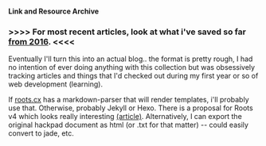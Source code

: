 #### Link and Resource Archive

### >>>> For most recent articles, look at what i've saved so far [from 2016](https://github.com/newswim/article-archive/blob/master/Feb%202016%20-%20The%20Future/readme.md). <<<<

Eventually I'll turn this into an actual blog.. the format is pretty rough, I had no intention of ever doing anything with this collection but was obsessively tracking articles and things that I'd checked out during my first year or so of web development (learning).

If [roots.cx](http://roots.cx/) has a markdown-parser that will render templates, i'll probably use that. Otherwise, probably Jekyll or Hexo. There is a proposal for Roots v4 which looks really interesting [(article)](https://medium.com/@jescalan/eaa10c75eb22#.vip37pdlo). Alternatively, I can export the original hackpad document as html (or .txt for that matter) -- could easily convert to jade, etc.
